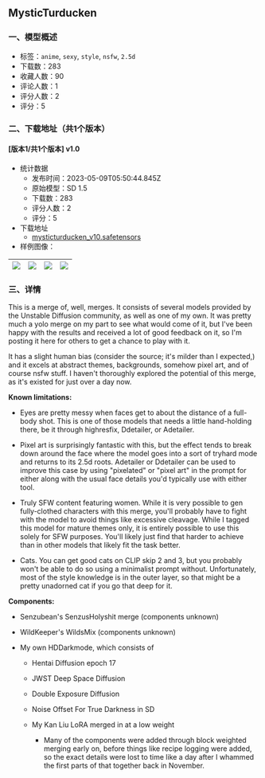 ## MysticTurducken
### 一、模型概述

- 标签：`anime`, `sexy`, `style`, `nsfw`, `2.5d`
- 下载数：283
- 收藏人数：90
- 评论人数：1
- 评分人数：2
- 评分：5

### 二、下载地址（共1个版本）

#### [版本1/共1个版本] v1.0

- 统计数据
  - 发布时间：2023-05-09T05:50:44.845Z
  - 原始模型：SD 1.5
  - 下载数：283
  - 评分人数：2
  - 评分：5
- 下载地址
  - [mysticturducken_v10.safetensors](https://civitai.com/api/download/models/62473)
- 样例图像：

| <img src="https://image.civitai.com/xG1nkqKTMzGDvpLrqFT7WA/5af53275-f742-4e5e-b81b-571dcc63076f/width=450/688132.jpeg" /> | <img src="https://image.civitai.com/xG1nkqKTMzGDvpLrqFT7WA/b7b49c60-d2d0-47d3-988a-23149dd0a935/width=450/688134.jpeg" /> | <img src="https://image.civitai.com/xG1nkqKTMzGDvpLrqFT7WA/35e02b96-a390-449c-9f7c-466610b3367f/width=450/688136.jpeg" /> | <img src="https://image.civitai.com/xG1nkqKTMzGDvpLrqFT7WA/9d33bba1-8dd1-402a-91c3-054fdf10c05a/width=450/688332.jpeg" /> |
| ---- | ---- | ---- | ---- |


### 三、详情
<p>This is a merge of, well, merges. It consists of several models provided by the Unstable Diffusion community, as well as one of my own. It was pretty much a yolo merge on my part to see what would come of it, but I've been happy with the results and received a lot of good feedback on it, so I'm posting it here for others to get a chance to play with it.</p><p>It has a slight human bias (consider the source; it's milder than I expected,) and it excels at abstract themes, backgrounds, somehow pixel art, and of course nsfw stuff. I haven't thoroughly explored the potential of this merge, as it's existed for just over a day now.</p><p></p><p><strong>Known limitations:</strong></p><ul><li><p>Eyes are pretty messy when faces get to about the distance of a full-body shot. This is one of those models that needs a little hand-holding there, be it through highresfix, Ddetailer, or Adetailer.</p></li><li><p>Pixel art is surprisingly fantastic with this, but the effect tends to break down around the face where the model goes into a sort of tryhard mode and returns to its 2.5d roots. Adetailer or Ddetailer can be used to improve this case by using "pixelated" or "pixel art" in the prompt for either along with the usual face details you'd typically use with either tool.</p></li><li><p>Truly SFW content featuring women. While it is very possible to gen fully-clothed characters with this merge, you'll probably have to fight with the model to avoid things like excessive cleavage. While I tagged this model for mature themes only, it is entirely possible to use this solely for SFW purposes. You'll likely just find that harder to achieve than in other models that likely fit the task better.</p></li><li><p>Cats. You can get good cats on CLIP skip 2 and 3, but you probably won't be able to do so using a minimalist prompt without. Unfortunately, most of the style knowledge is in the outer layer, so that might be a pretty unadorned cat if you go that deep for it.</p></li></ul><p></p><p><strong>Components:</strong></p><ul><li><p>Senzubean's SenzusHolyshit merge (components unknown)</p></li><li><p>WildKeeper's WildsMix (components unknown)</p></li><li><p>My own HDDarkmode, which consists of</p><ul><li><p>Hentai Diffusion epoch 17</p></li><li><p>JWST Deep Space Diffusion</p></li><li><p>Double Exposure Diffusion</p></li><li><p>Noise Offset For True Darkness in SD</p></li><li><p>My Kan Liu LoRA merged in at a low weight</p><ul><li><p>Many of the components were added through block weighted merging early on, before things like recipe logging were added, so the exact details were lost to time like a day after I whammed the first parts of that together back in November.</p></li></ul></li></ul></li></ul>
